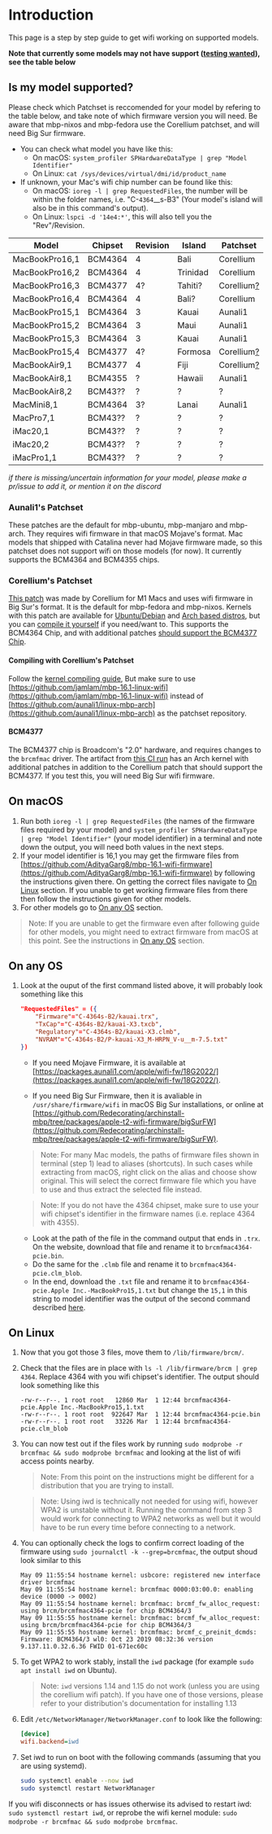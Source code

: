 # Introduction

This page is a step by step guide to get wifi working on supported models.

**Note that currently some models may not have support
([testing wanted](#BCM4377)), see the table below**

## Is my model supported?

Please check which Patchset is reccomended for your model by refering to
the table below, and take note of which firmware version you will need.
Be aware that mbp-nixos and mbp-fedora use the Corellium patchset, and
will need Big Sur firmware.

- You can check what model you have like this:
    - On macOS:
      `system_profiler SPHardwareDataType | grep "Model Identifier"`
    - On Linux: `cat /sys/devices/virtual/dmi/id/product_name`
- If unknown, your Mac's wifi chip number can be found like this:
    - On macOS: `ioreg -l | grep RequestedFiles`, the number will be
      within the folder names, i.e. "C-`4364`\_\_s-B3" (Your model's
      island will also be in this command's output).
    - On Linux: `lspci -d '14e4:*'`, this will also tell you the
      "Rev"/Revision.

| Model        |Chipset|Revision| Island  | Patchset    |
|----------------|---------|---|----------|-------------|
| MacBookPro16,1 | BCM4364 | 4 | Bali     | Corellium   |
| MacBookPro16,2 | BCM4364 | 4 | Trinidad | Corellium   |
| MacBookPro16,3 | BCM4377 | 4?| Tahiti?  | Corellium[?](#bcm4377)|
| MacBookPro16,4 | BCM4364 | 4 | Bali?    | Corellium   |
| MacBookPro15,1 | BCM4364 | 3 | Kauai    | Aunali1     |
| MacBookPro15,2 | BCM4364 | 3 | Maui     | Aunali1     |
| MacBookPro15,3 | BCM4364 | 3 | Kauai    | Aunali1     |
| MacBookPro15,4 | BCM4377 | 4?| Formosa  | Corellium[?](#bcm4377)|
| MacBookAir9,1  | BCM4377 | 4 | Fiji     | Corellium[?](#bcm4377)|
| MacBookAir8,1  | BCM4355 | ? | Hawaii   | Aunali1     |
| MacBookAir8,2  | BCM43?? | ? | ?        | ?           |
| MacMini8,1     | BCM4364 | 3?| Lanai    | Aunali1     |
| MacPro7,1      | BCM43?? | ? | ?        | ?           |
| iMac20,1       | BCM43?? | ? | ?        | ?           |
| iMac20,2       | BCM43?? | ? | ?        | ?           |
| iMacPro1,1     | BCM43?? | ? | ?        | ?           |

*if there is missing/uncertain information for your model, please make a
pr/issue to add it, or mention it on the discord*

### Aunali1's Patchset

These patches are the default for mbp-ubuntu, mbp-manjaro and mbp-arch.
They requires wifi firmware in that macOS Mojave's format. Mac models
that shipped with Catalina never had Mojave firmware made, so this
patchset does not support wifi on those models (for now). It currently
supports the BCM4364 and BCM4355 chips.

### Corellium's Patchset

[This patch](https://github.com/corellium/linux-m1/commit/02ad06fbf2b35916ee329a9bb80d73840d6e2973)
was made by Corellium for M1 Macs and uses wifi firmware in Big Sur's
format. It is the default for mbp-fedora and mbp-nixos. Kernels with
this patch are available for [Ubuntu/Debian](https://github.com/Redecorating/mbp-ubuntu-kernel/releases)
and [Arch based distros](https://github.com/Redecorating/mbp-16.1-linux-wifi/releases),
but you can [compile it yourself](#compiling-with-corelliums-patchset)
if you need/want to. This supports the BCM4364 Chip, and with
additional patches [should support the BCM4377 Chip](#BCM4377).

#### Compiling with Corellium's Patchset

Follow the [kernel compiling guide](https://wiki.t2linux.org/guides/kernel/#compile),
But make sure to use [https://github.com/jamlam/mbp-16.1-linux-wifi](https://github.com/jamlam/mbp-16.1-linux-wifi)
instead of [https://github.com/aunali1/linux-mbp-arch](https://github.com/aunali1/linux-mbp-arch)
as the patchset repository.

#### BCM4377

The BCM4377 chip is Broadcom's "2.0" hardware, and requires changes to
the `brcmfmac` driver. The artifact from [this CI run](https://github.com/Redecorating/mbp-16.1-linux-wifi/actions/runs/1037316726)
has an Arch kernel with additional patches in addition to the
Corellium patch that should support the BCM4377. If you test this, you
will need Big Sur wifi firmware.

## On macOS

1. Run both `ioreg -l | grep RequestedFiles` (the names of the firmware files required by your model) and `system_profiler SPHardwareDataType | grep "Model Identifier"` (your model identifier) in a terminal and note down the output, you will need both values in the next steps.
2. If your model identifier is 16,1 you may get the firmware files from [https://github.com/AdityaGarg8/mbp-16.1-wifi-firmware](https://github.com/AdityaGarg8/mbp-16.1-wifi-firmware) by following the instructions given there. On getting the correct files navigate to [On Linux](https://wiki.t2linux.org/guides/wifi/#on-linux) section. If you unable to get working firmware files from there then follow the instructions given for other models.
3. For other models go to [On any OS](https://wiki.t2linux.org/guides/wifi/#on-any-os) section.

> Note: If you are unable to get the firmware even after following guide for other models, you might need to extract firmware from macOS at this point. See the instructions in [On any OS](https://wiki.t2linux.org/guides/wifi/#on-any-os) section.

## On any OS

1. Look at the ouput of the first command listed above, it will probably look something like this

    ```json
    "RequestedFiles" = ({
        "Firmware"="C-4364s-B2/kauai.trx",
        "TxCap"="C-4364s-B2/kauai-X3.txcb",
        "Regulatory"="C-4364s-B2/kauai-X3.clmb",
        "NVRAM"="C-4364s-B2/P-kauai-X3_M-HRPN_V-u__m-7.5.txt"
    })
    ```

    - If you need Mojave Firmware, it is available at [https://packages.aunali1.com/apple/wifi-fw/18G2022/](https://packages.aunali1.com/apple/wifi-fw/18G2022/).

    - If you need Big Sur Firmware, then it is avaliable in `/usr/share/firmware/wifi` in macOS Big Sur installations, or online at [https://github.com/Redecorating/archinstall-mbp/tree/packages/apple-t2-wifi-firmware/bigSurFW](https://github.com/Redecorating/archinstall-mbp/tree/packages/apple-t2-wifi-firmware/bigSurFW).

    > Note: For many Mac models, the paths of firmware files shown in terminal (step 1) lead to aliases (shortcuts). In such cases while extracting from macOS, right click on the alias and choose show original. This will select the correct firmware file which you have to use and thus extract the selected file instead.

    > Note: If you do not have the 4364 chipset, make sure to use your wifi chipset's identifier in the firmware names (i.e. replace 4364 with 4355).

    - Look at the path of the file in the command output that ends in `.trx`. On the website, download that file and rename it to `brcmfmac4364-pcie.bin`.
    - Do the same for the `.clmb` file and rename it to `brcmfmac4364-pcie.clm_blob`.
    - In the end, download the `.txt` file and rename it to `brcmfmac4364-pcie.Apple Inc.-MacBookPro15,1.txt` but change the `15,1` in this string to model identifier was the output of the second command described [here](https://wiki.t2linux.org/guides/wifi/#on-macos).

## On Linux

1. Now that you got those 3 files, move them to `/lib/firmware/brcm/`.
2. Check that the files are in place with `ls -l /lib/firmware/brcm | grep 4364`. Replace 4364 with you wifi chipset's identifier. The output should look something like this

    ```plain
    -rw-r--r--. 1 root root   12860 Mar  1 12:44 brcmfmac4364-pcie.Apple Inc.-MacBookPro15,1.txt
    -rw-r--r--. 1 root root  922647 Mar  1 12:44 brcmfmac4364-pcie.bin
    -rw-r--r--. 1 root root   33226 Mar  1 12:44 brcmfmac4364-pcie.clm_blob
    ```

3. You can now test out if the files work by running `sudo modprobe -r brcmfmac && sudo modprobe brcmfmac` and looking at the list of wifi access points nearby.

    > Note: From this point on the instructions might be different for a distribution that you are trying to install.

    > Note: Using iwd is technically not needed for using wifi, however WPA2 is unstable without it.
    Running the command from step 3 would work for connecting to WPA2 networks as well but it would have to be
    run every time before connecting to a network.

4. You can optionally check the logs to confirm correct loading of the firmware using `sudo journalctl -k --grep=brcmfmac`, the output shoud look similar to this

    ```log
    May 09 11:55:54 hostname kernel: usbcore: registered new interface driver brcmfmac
    May 09 11:55:54 hostname kernel: brcmfmac 0000:03:00.0: enabling device (0000 -> 0002)
    May 09 11:55:54 hostname kernel: brcmfmac: brcmf_fw_alloc_request: using brcm/brcmfmac4364-pcie for chip BCM4364/3
    May 09 11:55:55 hostname kernel: brcmfmac: brcmf_fw_alloc_request: using brcm/brcmfmac4364-pcie for chip BCM4364/3
    May 09 11:55:55 hostname kernel: brcmfmac: brcmf_c_preinit_dcmds: Firmware: BCM4364/3 wl0: Oct 23 2019 08:32:36 version 9.137.11.0.32.6.36 FWID 01-671ec60c
    ```

5. To get WPA2 to work stably, install the `iwd` package (for example `sudo apt install iwd` on Ubuntu).

    > Note: `iwd` versions 1.14 and 1.15 do not work (unless you are using the corellium wifi patch). If you have one of those versions, please refer to your distribution's documentation for installing 1.13

6. Edit `/etc/NetworkManager/NetworkManager.conf` to look like the following:

    ```ini
    [device]
    wifi.backend=iwd
    ```

7. Set iwd to run on boot with the following commands (assuming that you are using systemd).

    ```sh
    sudo systemctl enable --now iwd
    sudo systemctl restart NetworkManager
    ```

If you wifi disconnects or has issues otherwise its advised to restart iwd: `sudo systemctl restart iwd`, or reprobe the wifi kernel module: `sudo modprobe -r brcmfmac && sudo modprobe brcmfmac`.
